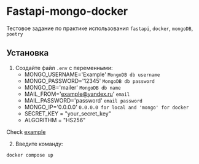 # Fastapi-mongo-docker

Тестовое задание по практике использования `fastapi`, `docker`, `mongoDB`, `poetry`

## Установка
1. Создайте файл `.env` с переменными:
    - MONGO_USERNAME='Example' `MongoDB db username`
    - MONGO_PASSWORD='12345' `MongoDB db password`
    - MONGO_DB='mailer' `MongoDB db name`
    - MAIL_FROM='example@yandex.ru' `email`
    - MAIL_PASSWORD='password' `email password`
    - MONGO_IP='0.0.0.0' `0.0.0.0 for local and 'mongo' for docker`
    - SECRET_KEY = "your_secret_key"
    - ALGORITHM = "HS256"

Check [example](env_example) 

2. Введите команду:
```
docker compose up
```